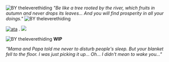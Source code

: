 
![BY theleverethiding](https://64.media.tumblr.com/967a2a2d2d807144f7aeb54bae0c4752/15a9120c7052e2fd-3f/s1280x1920/64f5cf576655153ec4a8b836dfa15784bff9bafc.pnj)
*"Be like a tree rooted by the river, which fruits in autumn and never drops its leaves... And you will find prosperity in all your doings."*
![BY theleverethiding](https://64.media.tumblr.com/de9c2b7097a3e85f1e90a6053faa1eeb/15a9120c7052e2fd-32/s2048x3072/97af179ed9526eb89c1afbd4c5fcb79231334f1e.pnj)


[![ata](https://64.media.tumblr.com/e3df1fbb72d0f6496ec2a3c191562dd1/15a9120c7052e2fd-68/s250x400/2c2a5a4362b1e0e171988199ed09638ea5edc1b3.pnj)](https://sleepyboo.atabook.org/)  .     ‎[![](https://64.media.tumblr.com/a60735ed37772b469f2ea94215d70137/15a9120c7052e2fd-33/s250x400/3aba0697bb49eee779bde5c3cc2f674a3ac06d0a.pnj)]()

![BY theleverethiding](https://64.media.tumblr.com/8082b2de645f838074e1bc7d03f3e098/15a9120c7052e2fd-d9/s2048x3072/77ec2b8ae259a0ef372a4a0dc2e537c0ea17ec97.pnj)
**WIP**

*"Mama and Papa told me never to disturb people's sleep. But your blanket fell to the floor. I was just picking it up... Oh... I didn't mean to wake you..."*
